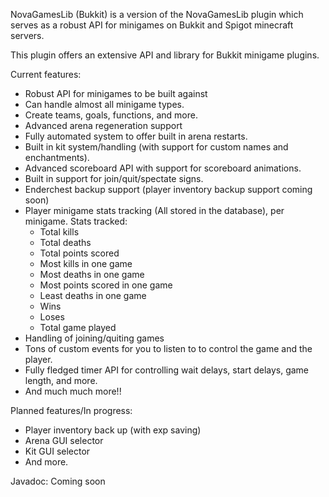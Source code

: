 NovaGamesLib (Bukkit) is a version of the NovaGamesLib plugin which serves as a robust API for minigames on Bukkit and Spigot minecraft servers.

This plugin offers an extensive API and library for Bukkit minigame plugins.

Current features:
- Robust API for minigames to be built against
- Can handle almost all minigame types.
- Create teams, goals, functions, and more.
- Advanced arena regeneration support
- Fully automated system to offer built in arena restarts.
- Built in kit system/handling (with support for custom names and enchantments).
- Advanced scoreboard API with support for scoreboard animations.
- Built in support for join/quit/spectate signs.
- Enderchest backup support (player inventory backup support coming soon)
- Player minigame stats tracking (All stored in the database), per minigame. Stats tracked:
    - Total kills
    - Total deaths
    - Total points scored
    - Most kills in one game
    - Most deaths in one game
    - Most points scored in one game
    - Least deaths in one game
    - Wins
    - Loses
    - Total game played
- Handling of joining/quiting games
- Tons of custom events for you to listen to to control the game and the player.
- Fully fledged timer API for controlling wait delays, start delays, game length, and more.
- And much much more!!

Planned features/In progress:
- Player inventory back up (with exp saving)
- Arena GUI selector
- Kit GUI selector
- And more.


Javadoc: Coming soon